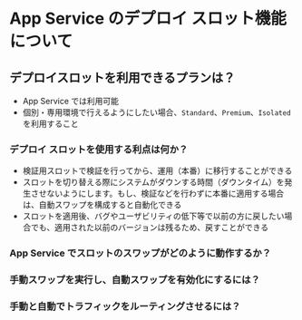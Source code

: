 # App Service のデプロイ スロット機能について



## デプロイスロットを利用できるプランは？
- App Service では利用可能
- 個別・専用環境で行えるようにしたい場合、`Standard`、`Premium`、`Isolated`を利用すること

### デプロイ スロットを使用する利点は何か？
- 検証用スロットで検証を行ってから、運用（本番）に移行することができる
- スロットを切り替える際にシステムがダウンする時間（ダウンタイム）を発生させないようにします。もし、検証などを行わずに本番に適用する場合は、自動スワップを構成すると自動化できる
- スロットを適用後、バグやユーザビリティの低下等で以前の方に戻したい場合でも、適用された以前のバージョンは残るため、戻すことができる

### App Service でスロットのスワップがどのように動作するか？


### 手動スワップを実行し、自動スワップを有効化にするには？

### 手動と自動でトラフィックをルーティングさせるには？